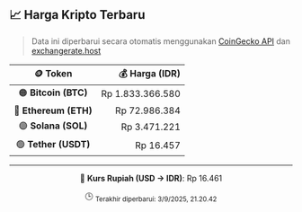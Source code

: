 

<!-- HARGA_KRIPTO -->
## 📈 Harga Kripto Terbaru

> Data ini diperbarui secara otomatis menggunakan [CoinGecko API](https://www.coingecko.com/) dan [exchangerate.host](https://exchangerate.host/)

<div align="center">

| 🪙 Token | 💰 Harga (IDR) |
|:------:|---------------:|
| 🟠 **Bitcoin (BTC)**   | Rp 1.833.366.580 |
| 🔵 **Ethereum (ETH)**  | Rp 72.986.384 |
| 🟣 **Solana (SOL)**    | Rp 3.471.221 |
| 🟢 **Tether (USDT)**   | Rp 16.457 |

---

💱 **Kurs Rupiah (USD → IDR)**: Rp 16.461

🕒 <sub>Terakhir diperbarui: 3/9/2025, 21.20.42</sub>

</div>
<!-- /HARGA_KRIPTO -->